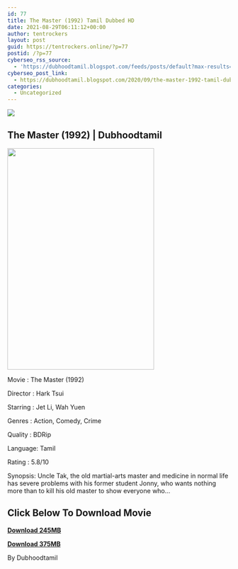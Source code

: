 ```yaml
---
id: 77
title: The Master (1992) Tamil Dubbed HD
date: 2021-08-29T06:11:12+00:00
author: tentrockers
layout: post
guid: https://tentrockers.online/?p=77
postid: /?p=77
cyberseo_rss_source:
  - 'https://dubhoodtamil.blogspot.com/feeds/posts/default?max-results=150&start-index=151'
cyberseo_post_link:
  - https://dubhoodtamil.blogspot.com/2020/09/the-master-1992-tamil-dubbed-hd.html
categories:
  - Uncategorized
---
```

<div class="media_block">
  <img src="https://1.bp.blogspot.com/-Az3f__lnWKg/X1xjMt4jnhI/AAAAAAAACYs/F0Zp5tR2WmUUY9JGDqe1gPTRzOeml8fTgCNcBGAsYHQ/s72-w331-h500-c/8686f181-199b-434d-9d0d-863fcbef1e32.jpg" class="media_thumbnail" />
</div>

## The Master (1992) | Dubhoodtamil

<div class="separator">
  <a href="https://1.bp.blogspot.com/-Az3f__lnWKg/X1xjMt4jnhI/AAAAAAAACYs/F0Zp5tR2WmUUY9JGDqe1gPTRzOeml8fTgCNcBGAsYHQ/s1500/8686f181-199b-434d-9d0d-863fcbef1e32.jpg" imageanchor="1"><img loading="lazy" border="0" data-original-height="1500" data-original-width="1000" height="500" src="https://1.bp.blogspot.com/-Az3f__lnWKg/X1xjMt4jnhI/AAAAAAAACYs/F0Zp5tR2WmUUY9JGDqe1gPTRzOeml8fTgCNcBGAsYHQ/w331-h500/8686f181-199b-434d-9d0d-863fcbef1e32.jpg" width="331" /></a>
</div>

Movie	<span></span>:	<span></span>The Master (1992)

Director	<span></span>:	<span></span>Hark Tsui

Starring	<span></span>:	<span></span>Jet Li, Wah Yuen

Genres	<span></span>:	<span></span>Action, Comedy, Crime

Quality	<span></span>:	<span></span>BDRip

Language:	<span></span>Tamil&nbsp;

Rating	<span></span>:	<span></span>5.8/10&nbsp;

Synopsis: Uncle Tak, the old martial-arts master and medicine in normal life has severe problems with his former student Jonny, who wants nothing more than to kill his old master to show everyone who&#8230;

## **<span>Click Below To Download Movie</span>**

**<span><a href="https://oncehelp.com/master-1" target="_blank" rel="noopener">Download 245MB</a></span>**

**<span><a href="https://oncehelp.com/master-2" target="_blank" rel="noopener">Download 375MB</a></span>**

By Dubhoodtamil